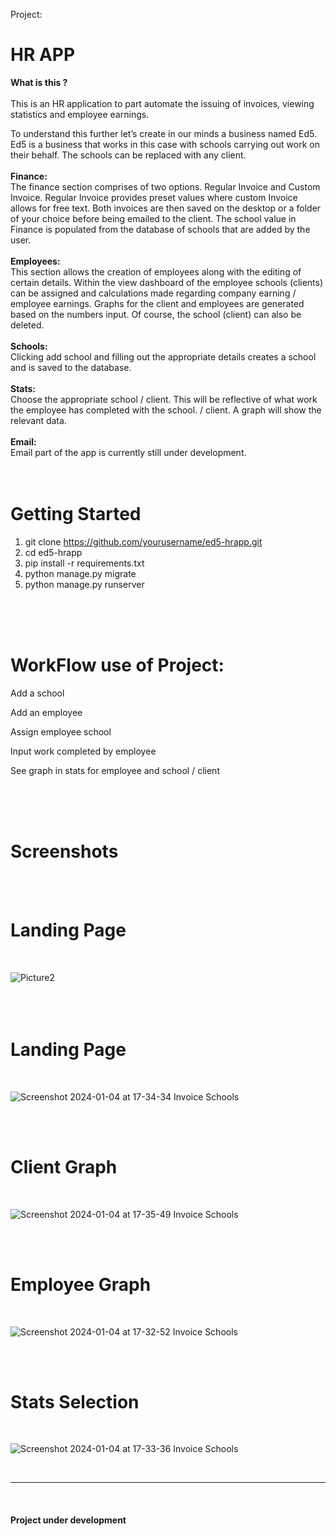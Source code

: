 Project:<h1><b>HR APP</b></h1>


<b>What is this ? </b>
<br>
<br>
This is an HR application to part automate the issuing of invoices, viewing statistics and employee earnings.

To understand this further let’s create in our minds a business named Ed5. Ed5 is a business that works in this case with schools carrying out work on their behalf. The schools can be replaced with any client.
<br>
<br>
<b>Finance: </b>
<br>
The finance section comprises of two options. Regular Invoice and Custom Invoice. Regular Invoice provides preset values where custom Invoice allows for free text. Both invoices are then saved on the desktop or a folder of your choice before being emailed to the client.
The school value in Finance is populated from the database of schools that are added by the user.
<br>
<br>
<b>Employees: </b>
<br>
This section allows the creation of employees along with the editing of certain details. Within the view dashboard of the employee schools (clients) can be assigned and calculations made regarding company earning / employee earnings. Graphs for the client and employees are generated based on the numbers input.
Of course, the school (client) can also be deleted.
<br>
<br>
<b>Schools: </b>
<br>
Clicking add school and filling out the appropriate details creates a school and is saved to the database.
<br>
<br>
<b>Stats: </b>
<br>
Choose the appropriate school / client. This will be reflective of what work the employee has completed with the school. / client. A graph will show the relevant data.
<br>
<br>
<b>Email: </b>
<br>
Email part of the app is currently still under development.
<br>
<br>
<br>
<h1><b>Getting Started</b></h1>

1.	git clone https://github.com/yourusername/ed5-hrapp.git
2.	cd ed5-hrapp
3.	pip install -r requirements.txt
4.	python manage.py migrate
5.	python manage.py runserver
<br>
<br>
<br>
<h1><b>WorkFlow use of Project:</b></h1>

Add a school

Add an employee

Assign employee school

Input work completed by employee

See graph in stats for employee and school / client


<br>
<br>
<br>
<h1><b>Screenshots</b></h1>
<br>
<br>
<h1><b>Landing Page</b></h1>
<br>

![Picture2](https://github.com/andrewbyteforge/hrapp/assets/155364089/1c164316-7d3b-4179-b34f-557def6d427f)
<br>
<br>
<br>
<br>
<h1><b>Landing Page </b></h1>
<br>

![Screenshot 2024-01-04 at 17-34-34 Invoice Schools](https://github.com/andrewbyteforge/hrapp/assets/155364089/4a5d0649-3e6c-460d-9f5b-5692a04d71a0)


<br>
<br>
<h1><b>Client Graph</b></h1>
<br>

![Screenshot 2024-01-04 at 17-35-49 Invoice Schools](https://github.com/andrewbyteforge/hrapp/assets/155364089/43f60b76-da02-4593-b584-ed76326bcaa4)


<br>
<br>
<h1><b>Employee Graph</b></h1>
<br>

![Screenshot 2024-01-04 at 17-32-52 Invoice Schools](https://github.com/andrewbyteforge/hrapp/assets/155364089/d7e7c26e-5aaf-4edb-b98d-95eac7c282e9)



<br>
<br>
<h1><b>Stats Selection</b></h1>
<br>


![Screenshot 2024-01-04 at 17-33-36 Invoice Schools](https://github.com/andrewbyteforge/hrapp/assets/155364089/d82c22dc-2659-4316-8afb-b70c7315631e)






<br>
<hr>
<br>

<h4>Project under development</h4>


